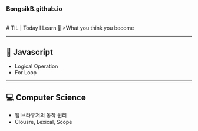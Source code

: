 ### BongsikB.github.io
<br>
# TIL | Today I Learn 🔖
>What you think you become

<hr>

## 📌 Javascript
* Logical Operation
* For Loop 
<hr>

## 💻 Computer Science
* 웹 브라우저의 동작 원리
* Clousre, Lexical, Scope
